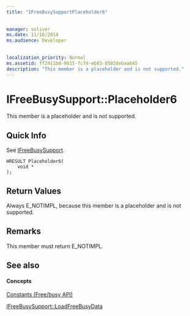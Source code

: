 ```yaml
---
title: "IFreeBusySupportPlaceholder6"
 
 
manager: soliver
ms.date: 11/16/2014
ms.audience: Developer
 
 
localization_priority: Normal
ms.assetid: ff2911bd-9615-fc7d-eb03-0502debaa645
description: "This member is a placeholder and is not supported."
---
```


# IFreeBusySupport::Placeholder6

This member is a placeholder and is not supported.
  
## Quick Info

See [IFreeBusySupport](ifreebusysupport.md).
  
```
HRESULT Placeholder6( 
    void *  
);
```

## Return Values

Always E_NOTIMPL, because this member is a placeholder and is not supported.
  
## Remarks

This member must return E_NOTIMPL.
  
## See also

#### Concepts

[Constants (Free/busy API)](constants-free-busy-api.md)
  
[IFreeBusySupport::LoadFreeBusyData](ifreebusysupport-loadfreebusydata.md)

